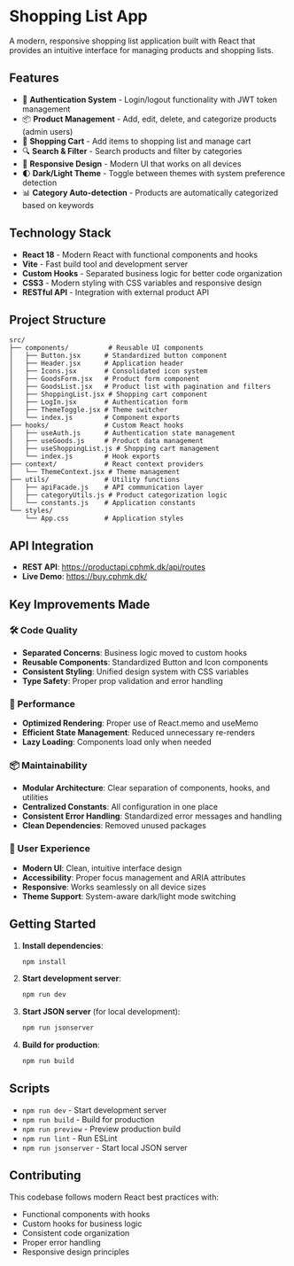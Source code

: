 # Shopping List App

A modern, responsive shopping list application built with React that provides an intuitive interface for managing products and shopping lists.

## Features

- 🔐 **Authentication System** - Login/logout functionality with JWT token management
- 📦 **Product Management** - Add, edit, delete, and categorize products (admin users)
- 🛒 **Shopping Cart** - Add items to shopping list and manage cart
- 🔍 **Search & Filter** - Search products and filter by categories
- 📱 **Responsive Design** - Modern UI that works on all devices
- 🌓 **Dark/Light Theme** - Toggle between themes with system preference detection
- 📊 **Category Auto-detection** - Products are automatically categorized based on keywords

## Technology Stack

- **React 18** - Modern React with functional components and hooks
- **Vite** - Fast build tool and development server
- **Custom Hooks** - Separated business logic for better code organization
- **CSS3** - Modern styling with CSS variables and responsive design
- **RESTful API** - Integration with external product API

## Project Structure

```
src/
├── components/          # Reusable UI components
│   ├── Button.jsx      # Standardized button component
│   ├── Header.jsx      # Application header
│   ├── Icons.jsx       # Consolidated icon system
│   ├── GoodsForm.jsx   # Product form component
│   ├── GoodsList.jsx   # Product list with pagination and filters
│   ├── ShoppingList.jsx # Shopping cart component
│   ├── LogIn.jsx       # Authentication form
│   ├── ThemeToggle.jsx # Theme switcher
│   └── index.js        # Component exports
├── hooks/              # Custom React hooks
│   ├── useAuth.js      # Authentication state management
│   ├── useGoods.js     # Product data management
│   ├── useShoppingList.js # Shopping cart management
│   └── index.js        # Hook exports
├── context/            # React context providers
│   └── ThemeContext.jsx # Theme management
├── utils/              # Utility functions
│   ├── apiFacade.js    # API communication layer
│   ├── categoryUtils.js # Product categorization logic
│   └── constants.js    # Application constants
└── styles/
    └── App.css         # Application styles
```

## API Integration

- **REST API**: https://productapi.cphmk.dk/api/routes
- **Live Demo**: https://buy.cphmk.dk/

## Key Improvements Made

### 🛠️ Code Quality
- **Separated Concerns**: Business logic moved to custom hooks
- **Reusable Components**: Standardized Button and Icon components
- **Consistent Styling**: Unified design system with CSS variables
- **Type Safety**: Proper prop validation and error handling

### 🚀 Performance
- **Optimized Rendering**: Proper use of React.memo and useMemo
- **Efficient State Management**: Reduced unnecessary re-renders
- **Lazy Loading**: Components load only when needed

### 📦 Maintainability
- **Modular Architecture**: Clear separation of components, hooks, and utilities
- **Centralized Constants**: All configuration in one place
- **Consistent Error Handling**: Standardized error messages and handling
- **Clean Dependencies**: Removed unused packages

### 🎨 User Experience
- **Modern UI**: Clean, intuitive interface design
- **Accessibility**: Proper focus management and ARIA attributes
- **Responsive**: Works seamlessly on all device sizes
- **Theme Support**: System-aware dark/light mode switching

## Getting Started

1. **Install dependencies**:
   ```bash
   npm install
   ```

2. **Start development server**:
   ```bash
   npm run dev
   ```

3. **Start JSON server** (for local development):
   ```bash
   npm run jsonserver
   ```

4. **Build for production**:
   ```bash
   npm run build
   ```

## Scripts

- `npm run dev` - Start development server
- `npm run build` - Build for production
- `npm run preview` - Preview production build
- `npm run lint` - Run ESLint
- `npm run jsonserver` - Start local JSON server

## Contributing

This codebase follows modern React best practices with:
- Functional components with hooks
- Custom hooks for business logic
- Consistent code organization
- Proper error handling
- Responsive design principles
